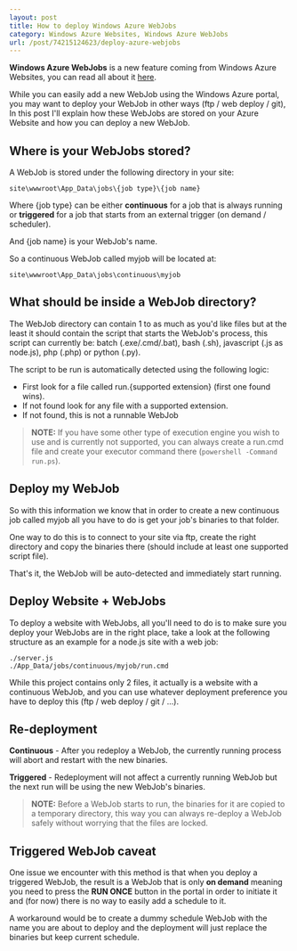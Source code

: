 ```yaml
---
layout: post
title: How to deploy Windows Azure WebJobs
category: Windows Azure Websites, Windows Azure WebJobs
url: /post/74215124623/deploy-azure-webjobs
---
```


**Windows Azure WebJobs** is a new feature coming from Windows Azure Websites, you can read all about it [here](http://www.windowsazure.com/en-us/documentation/articles/web-sites-create-web-jobs/).

While you can easily add a new WebJob using the Windows Azure portal, you may want to deploy your WebJob in other ways (ftp / web deploy / git), In this post I'll explain how these WebJobs are stored on your Azure Website and how you can deploy a new WebJob.

## Where is your WebJobs stored? ##

A WebJob is stored under the following directory in your site:

`site\wwwroot\App_Data\jobs\{job type}\{job name}`

Where {job type} can be either **continuous** for a job that is always running or **triggered** for a job that starts from an external trigger (on demand / scheduler).

And {job name} is your WebJob's name.

So a continuous WebJob called myjob will be located at:

`site\wwwroot\App_Data\jobs\continuous\myjob`

## What should be inside a WebJob directory? ##

The WebJob directory can contain 1 to as much as you'd like files but at the least it should contain the script that starts the WebJob's process, this script can currently be: batch (.exe/.cmd/.bat), bash (.sh), javascript (.js as node.js), php (.php) or python (.py).

The script to be run is automatically detected using the following logic:

* First look for a file called run.{supported extension} (first one found wins).
* If not found look for any file with a supported extension.
* If not found, this is not a runnable WebJob

> **NOTE:** If you have some other type of execution engine you wish to use and is currently not supported, you can always create a run.cmd file and create your executor command there (`powershell -Command run.ps`).

## Deploy my WebJob ##

So with this information we know that in order to create a new continuous job called myjob all you have to do is get your job's binaries to that folder.

One way to do this is to connect to your site via ftp, create the right directory and copy the binaries there (should include at least one supported script file).

That's it, the WebJob will be auto-detected and immediately start running.

## Deploy Website + WebJobs ##

To deploy a website with WebJobs, all you'll need to do is to make sure you deploy your WebJobs are in the right place, take a look at the following structure as an example for a node.js site with a web job:

    ./server.js
    ./App_Data/jobs/continuous/myjob/run.cmd

While this project contains only 2 files, it actually is a website with a continuous WebJob, and you can use whatever deployment preference you have to deploy this (ftp / web deploy / git / ...).

## Re-deployment ##

**Continuous** - After you redeploy a WebJob, the currently running process will abort and restart with the new binaries.

**Triggered** - Redeployment will not affect a currently running WebJob but the next run will be using the new WebJob's binaries.

> **NOTE:** Before a WebJob starts to run, the binaries for it are copied to a temporary directory, this way you can always re-deploy a WebJob safely without worrying that the files are locked.

## Triggered WebJob caveat ##

One issue we encounter with this method is that when you deploy a triggered WebJob, the result is a WebJob that is only **on demand** meaning you need to press the **RUN ONCE** button in the portal in order to initiate it and (for now) there is no way to easily add a schedule to it.

A workaround would be to create a dummy schedule WebJob with the name you are about to deploy and the deployment will just replace the binaries but keep current schedule.
